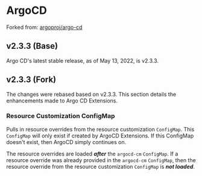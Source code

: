# ArgoCD
Forked from: [argoproj/argo-cd](https://github.com/argoproj/argo-cd)

## v2.3.3 (Base)
Argo CD's latest stable release, as of  May 13, 2022, is v2.3.3.

## v2.3.3 (Fork)
The changes were rebased based on v2.3.3. This section details the enhancements made to Argo CD Extensions.

### Resource Customization ConfigMap
Pulls in resource overrides from the resource customization `ConfigMap`. This `ConfigMap` will only exist if created by 
ArgoCD Extensions. If this ConfigMap doesn't exist, then ArgoCD simply continues on.

The resource overrides are loaded ***after*** the `argocd-cm` `ConfigMap`. If a resource override was already provided in the `argocd-cm` `ConfigMap`, then the resource override from the resource customization `ConfigMap` is ***not loaded***.